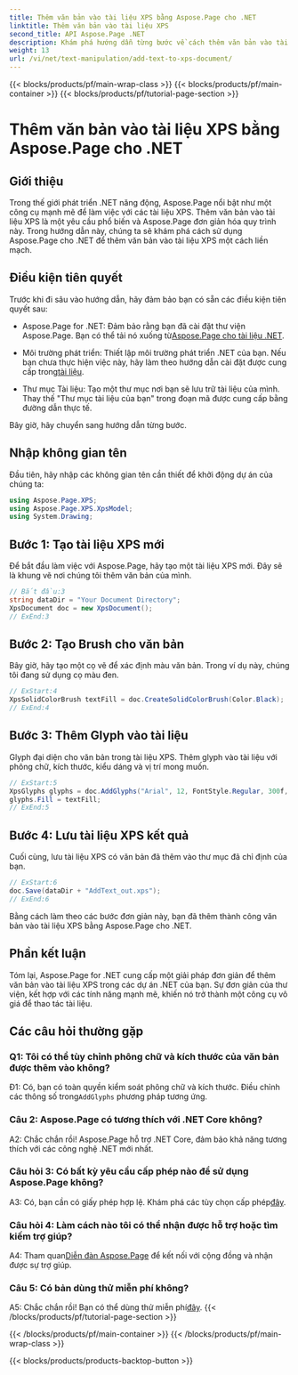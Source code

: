 ```yaml
---
title: Thêm văn bản vào tài liệu XPS bằng Aspose.Page cho .NET
linktitle: Thêm văn bản vào tài liệu XPS
second_title: API Aspose.Page .NET
description: Khám phá hướng dẫn từng bước về cách thêm văn bản vào tài liệu XPS bằng Aspose.Page cho .NET. Dễ dàng nâng cao các dự án .NET của bạn.
weight: 13
url: /vi/net/text-manipulation/add-text-to-xps-document/
---
```


{{< blocks/products/pf/main-wrap-class >}}
{{< blocks/products/pf/main-container >}}
{{< blocks/products/pf/tutorial-page-section >}}

# Thêm văn bản vào tài liệu XPS bằng Aspose.Page cho .NET

## Giới thiệu

Trong thế giới phát triển .NET năng động, Aspose.Page nổi bật như một công cụ mạnh mẽ để làm việc với các tài liệu XPS. Thêm văn bản vào tài liệu XPS là một yêu cầu phổ biến và Aspose.Page đơn giản hóa quy trình này. Trong hướng dẫn này, chúng ta sẽ khám phá cách sử dụng Aspose.Page cho .NET để thêm văn bản vào tài liệu XPS một cách liền mạch.

## Điều kiện tiên quyết

Trước khi đi sâu vào hướng dẫn, hãy đảm bảo bạn có sẵn các điều kiện tiên quyết sau:

- Aspose.Page for .NET: Đảm bảo rằng bạn đã cài đặt thư viện Aspose.Page. Bạn có thể tải nó xuống từ[Aspose.Page cho tài liệu .NET](https://reference.aspose.com/page/net/).

-  Môi trường phát triển: Thiết lập môi trường phát triển .NET của bạn. Nếu bạn chưa thực hiện việc này, hãy làm theo hướng dẫn cài đặt được cung cấp trong[tài liệu](https://reference.aspose.com/page/net/).

- Thư mục Tài liệu: Tạo một thư mục nơi bạn sẽ lưu trữ tài liệu của mình. Thay thế "Thư mục tài liệu của bạn" trong đoạn mã được cung cấp bằng đường dẫn thực tế.

Bây giờ, hãy chuyển sang hướng dẫn từng bước.

## Nhập không gian tên

Đầu tiên, hãy nhập các không gian tên cần thiết để khởi động dự án của chúng ta:

```csharp
using Aspose.Page.XPS;
using Aspose.Page.XPS.XpsModel;
using System.Drawing;
```

## Bước 1: Tạo tài liệu XPS mới

Để bắt đầu làm việc với Aspose.Page, hãy tạo một tài liệu XPS mới. Đây sẽ là khung vẽ nơi chúng tôi thêm văn bản của mình.

```csharp
// Bắt đầu:3
string dataDir = "Your Document Directory";
XpsDocument doc = new XpsDocument();
// ExEnd:3
```

## Bước 2: Tạo Brush cho văn bản

Bây giờ, hãy tạo một cọ vẽ để xác định màu văn bản. Trong ví dụ này, chúng tôi đang sử dụng cọ màu đen.

```csharp
// ExStart:4
XpsSolidColorBrush textFill = doc.CreateSolidColorBrush(Color.Black);
// ExEnd:4
```

## Bước 3: Thêm Glyph vào tài liệu

Glyph đại diện cho văn bản trong tài liệu XPS. Thêm glyph vào tài liệu với phông chữ, kích thước, kiểu dáng và vị trí mong muốn.

```csharp
// ExStart:5
XpsGlyphs glyphs = doc.AddGlyphs("Arial", 12, FontStyle.Regular, 300f, 450f, "Hello World!");
glyphs.Fill = textFill;
// ExEnd:5
```

## Bước 4: Lưu tài liệu XPS kết quả

Cuối cùng, lưu tài liệu XPS có văn bản đã thêm vào thư mục đã chỉ định của bạn.

```csharp
// ExStart:6
doc.Save(dataDir + "AddText_out.xps");
// ExEnd:6
```

Bằng cách làm theo các bước đơn giản này, bạn đã thêm thành công văn bản vào tài liệu XPS bằng Aspose.Page cho .NET.

## Phần kết luận

Tóm lại, Aspose.Page for .NET cung cấp một giải pháp đơn giản để thêm văn bản vào tài liệu XPS trong các dự án .NET của bạn. Sự đơn giản của thư viện, kết hợp với các tính năng mạnh mẽ, khiến nó trở thành một công cụ vô giá để thao tác tài liệu.

## Các câu hỏi thường gặp

### Q1: Tôi có thể tùy chỉnh phông chữ và kích thước của văn bản được thêm vào không?

 Đ1: Có, bạn có toàn quyền kiểm soát phông chữ và kích thước. Điều chỉnh các thông số trong`AddGlyphs` phương pháp tương ứng.

### Câu 2: Aspose.Page có tương thích với .NET Core không?

A2: Chắc chắn rồi! Aspose.Page hỗ trợ .NET Core, đảm bảo khả năng tương thích với các công nghệ .NET mới nhất.

### Câu hỏi 3: Có bất kỳ yêu cầu cấp phép nào để sử dụng Aspose.Page không?

 A3: Có, bạn cần có giấy phép hợp lệ. Khám phá các tùy chọn cấp phép[đây](https://purchase.aspose.com/buy).

### Câu hỏi 4: Làm cách nào tôi có thể nhận được hỗ trợ hoặc tìm kiếm trợ giúp?

 A4: Tham quan[Diễn đàn Aspose.Page](https://forum.aspose.com/c/page/39) để kết nối với cộng đồng và nhận được sự trợ giúp.

### Câu 5: Có bản dùng thử miễn phí không?

 A5: Chắc chắn rồi! Bạn có thể dùng thử miễn phí[đây](https://releases.aspose.com/).
{{< /blocks/products/pf/tutorial-page-section >}}

{{< /blocks/products/pf/main-container >}}
{{< /blocks/products/pf/main-wrap-class >}}

{{< blocks/products/products-backtop-button >}}
